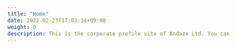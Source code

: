 ```yaml
---
title: "Home"
date: 2022-02-23T17:03:34+09:00
weight: 0
description: This is the corporate profile site of Andaze Ltd. You can see why Andaze is chosen, our services, sustainability, company information, employment opportunities, and more. Andaze, a group of professionals who accelerate DX from a management perspective, is fully committed to the success of your business through services such as "PoC", "de-subscription support", "system development", and "SaaS development".
---
```


